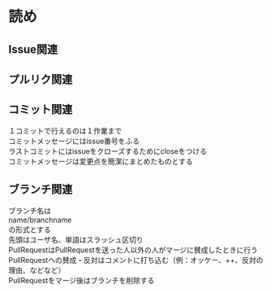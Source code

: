# 読め  

Issue関連  
----------------------
  
プルリク関連  
-----------------------

コミット関連  
------------------------  
１コミットで行えるのは１作業まで  
コミットメッセージにはissue番号をふる  
ラストコミットにはissueをクローズするためにcloseをつける  
コミットメッセージは変更点を簡潔にまとめたものとする  

ブランチ関連  
--------------------------
ブランチ名は  
name/branchname  
の形式とする  
先頭はユーザ名、単語はスラッシュ区切り  
PullRequestはPullRequestを送った人以外の人がマージに賛成したときに行う  
PullRequestへの賛成・反対はコメントに打ち込む（例：オッケー、++、反対の理由、などなど）  
PullRequestをマージ後はブランチを削除する  

